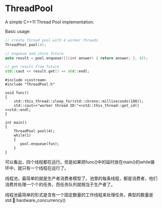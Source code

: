 ThreadPool
==========

A simple C++11 Thread Pool implementation.

Basic usage:
```c++
// create thread pool with 4 worker threads
ThreadPool pool(4);

// enqueue and store future
auto result = pool.enqueue([](int answer) { return answer; }, 42);

// get result from future
std::cout << result.get() << std::endl;

```

```
#include <iostream>
#include "ThreadPool.h"
 
void func()
{
    std::this_thread::sleep_for(std::chrono::milliseconds(100));
    std::cout<<"worker thread ID:"<<std::this_thread::get_id()<<std::endl;
}
 
int main()
{
    ThreadPool pool(4);
    while(1)
    {
       pool.enqueue(fun);
    }
}
```
可以看出，四个线程都在运行。但是如果把func()中的延时放在main()的while循环中，就只有一个线程在运行了。

线程池，最简单的就是生产者消费者模型了。池里的每条线程，都是消费者，他们消费并处理一个个的任务，而任务队列就相当于生产者了。

线程池最简单的形式是含有一个固定数量的工作线程来处理任务，典型的数量是std::thread::hardware_concurrency()
